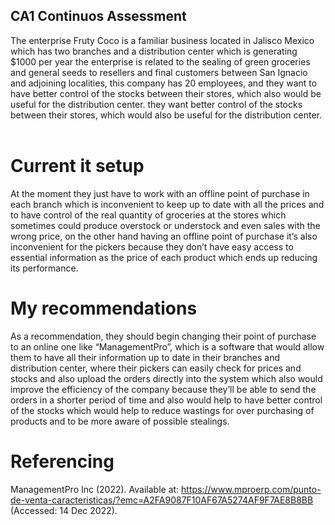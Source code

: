 ## CA1 Continuos Assessment
The enterprise Fruty Coco is a familiar business located in Jalisco Mexico which has two branches and a distribution center which is generating $1000 per year the enterprise is related to the sealing of green groceries and general seeds to resellers and final customers between San Ignacio and adjoining localities, this company has 20 employees, and they want to have better control of the stocks between their stores, which also would be useful for the distribution center. they want better control of the stocks between their stores, which would also be useful for the distribution center. 
 
# Current it setup

At the moment they just have to work with an offline point of purchase in each branch which is inconvenient to keep up to date with all the prices and to have control of the real quantity of groceries at the stores which sometimes could produce overstock or understock and even sales with the wrong price, on the other hand having an offline point of purchase it’s also inconvenient for the pickers because they don’t have easy access to essential information as the price of each product which ends up reducing its performance.

# My recommendations  

As a recommendation, they should begin changing their point of purchase to an online one like “ManagementPro”, which is a software that would allow them to have all their information up to date in their branches and distribution center, where their pickers can easily check for prices and stocks and also upload the orders directly into the system which also would improve the efficiency of the company because they’ll be able to send the orders in a shorter period of time and also would help to have better control of the stocks which would help to reduce wastings for over purchasing of products and to be more aware of possible stealings. 

# Referencing

ManagementPro Inc (2022). Available at: https://www.mproerp.com/punto-de-venta-caracteristicas/?emc=A2FA9087F10AF67A5274AF9F7AE8B8BB (Accessed: 14 Dec 2022). 
